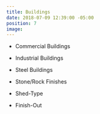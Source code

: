 ```yaml
---
title: Buildings
date: 2018-07-09 12:39:00 -05:00
position: 7
image: 
---
```


* Commercial Buildings

* Industrial Buildings

* Steel Buildings

* Stone/Rock Finishes

* Shed-Type

* Finish-Out